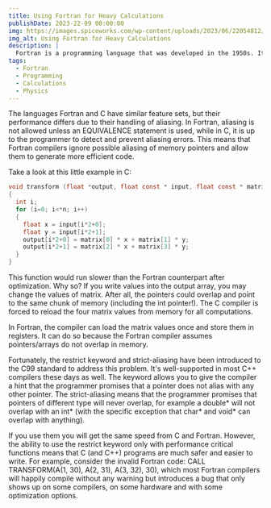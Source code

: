 ```yaml
---
title: Using Fortran for Heavy Calculations
publishDate: 2023-22-09 00:00:00
img: https://images.spiceworks.com/wp-content/uploads/2023/06/22054812/pasted-image-0-7-1024x586.png
img_alt: Using Fortran for Heavy Calculations
description: |
  Fortran is a programming language that was developed in the 1950s. It's still used today for heavy calculations, such as weather forecasting and nuclear physics. Fortran has been around for so long because it was designed to be fast and efficient at doing math operations. In this blog post, we'll explore how Fortran can help you with your next project!
tags:
  - Fortran
  - Programming
  - Calculations
  - Physics
---
```

The languages Fortran and C have similar feature sets, but their performance differs due to their handling of aliasing. In Fortran, aliasing is not allowed unless an EQUIVALENCE statement is used, while in C, it is up to the programmer to detect and prevent aliasing errors. This means that Fortran compilers ignore possible aliasing of memory pointers and allow them to generate more efficient code.

Take a look at this little example in C:

```c
void transform (float *output, float const * input, float const * matrix, int *n)
{
  int i;
  for (i=0; i<*n; i++)
  {
    float x = input[i*2+0];
    float y = input[i*2+1];
    output[i*2+0] = matrix[0] * x + matrix[1] * y;
    output[i*2+1] = matrix[2] * x + matrix[3] * y;
  }
}
```
This function would run slower than the Fortran counterpart after optimization. Why so? If you write values into the output array, you may change the values of matrix. After all, the pointers could overlap and point to the same chunk of memory (including the int pointer!). The C compiler is forced to reload the four matrix values from memory for all computations.

In Fortran, the compiler can load the matrix values once and store them in registers. It can do so because the Fortran compiler assumes pointers/arrays do not overlap in memory.

Fortunately, the restrict keyword and strict-aliasing have been introduced to the C99 standard to address this problem. It's well-supported in most C++ compilers these days as well. The keyword allows you to give the compiler a hint that the programmer promises that a pointer does not alias with any other pointer. The strict-aliasing means that the programmer promises that pointers of different type will never overlap, for example a double* will not overlap with an int* (with the specific exception that char* and void* can overlap with anything).

If you use them you will get the same speed from C and Fortran. However, the ability to use the restrict keyword only with performance critical functions means that C (and C++) programs are much safer and easier to write. For example, consider the invalid Fortran code: CALL TRANSFORM(A(1, 30), A(2, 31), A(3, 32), 30), which most Fortran compilers will happily compile without any warning but introduces a bug that only shows up on some compilers, on some hardware and with some optimization options.
